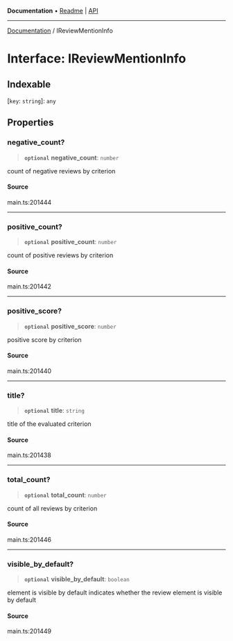 **Documentation** • [Readme](../README.md) \| [API](../globals.md)

***

[Documentation](../README.md) / IReviewMentionInfo

# Interface: IReviewMentionInfo

## Indexable

 \[`key`: `string`\]: `any`

## Properties

### negative\_count?

> **`optional`** **negative\_count**: `number`

count of negative reviews by criterion

#### Source

main.ts:201444

***

### positive\_count?

> **`optional`** **positive\_count**: `number`

count of positive reviews by criterion

#### Source

main.ts:201442

***

### positive\_score?

> **`optional`** **positive\_score**: `number`

positive score by criterion

#### Source

main.ts:201440

***

### title?

> **`optional`** **title**: `string`

title of the evaluated criterion

#### Source

main.ts:201438

***

### total\_count?

> **`optional`** **total\_count**: `number`

count of all reviews by criterion

#### Source

main.ts:201446

***

### visible\_by\_default?

> **`optional`** **visible\_by\_default**: `boolean`

element is visible by default
indicates whether the review element is visible by default

#### Source

main.ts:201449
